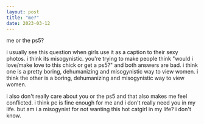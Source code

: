 ```yaml
---
layout: post
title: "me?"
date: 2023-03-12
---
```


me or the ps5?

i usually see this question when girls use it as a caption to their sexy photos. i think its misogynistic. you're trying to make people think "would i love/make love to this chick or get a ps5?" and both answers are bad. i think one is a pretty boring, dehumanizing and misogynistic way to view women. i think the other is a boring, dehumanizing and misogynistic way to view women.

i also don't really care about you or the ps5 and that also makes me feel conflicted. i think pc is fine enough for me and i don't really need you in my life. but am i a misogynist for not wanting this hot catgirl in my life? i don't know.